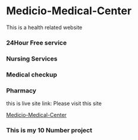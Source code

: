 # Medicio-Medical-Center

This is a health related website

### 24Hour Free service
### Nursing Services
### Medical checkup
### Pharmacy

this is live site link: Please visit this site

 <a href="https://medicio-medical-center.web.app/">Medicio-Medical-Center</a>

 ### This is my 10 Number project
